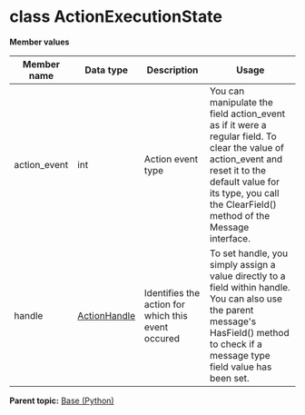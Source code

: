 # class ActionExecutionState

 **Member values** 

|Member name|Data type|Description|Usage|
|-----------|---------|-----------|-----|
|action\_event|int|Action event type|You can manipulate the field action\_event as if it were a regular field. To clear the value of action\_event and reset it to the default value for its type, you call the ClearField\(\) method of the Message interface.|
|handle| [ActionHandle](ActionHandle.md#)|Identifies the action for which this event occured|To set handle, you simply assign a value directly to a field within handle. You can also use the parent message's HasField\(\) method to check if a message type field value has been set.|

**Parent topic:** [Base \(Python\)](../../summary_pages/Base.md)

